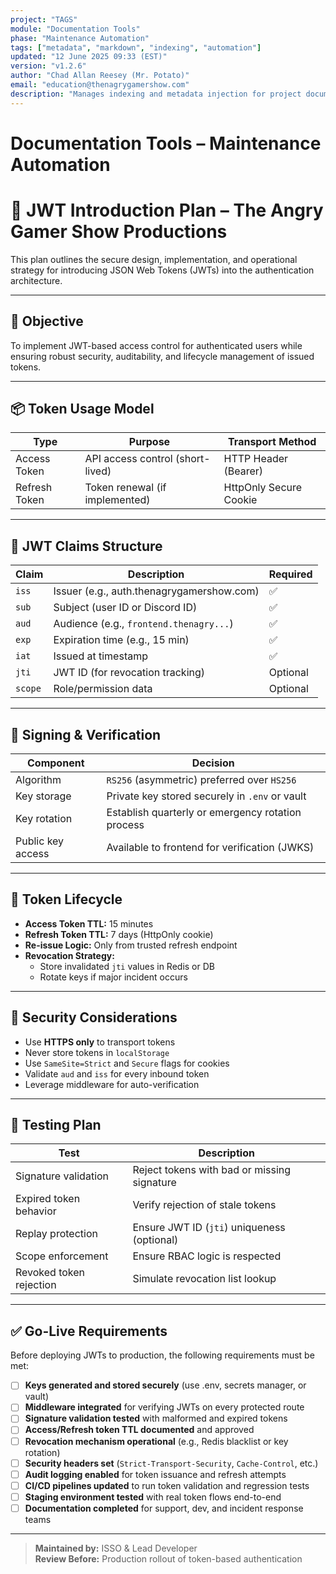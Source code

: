 ```yaml
---
project: "TAGS"
module: "Documentation Tools"
phase: "Maintenance Automation"
tags: ["metadata", "markdown", "indexing", "automation"]
updated: "12 June 2025 09:33 (EST)"
version: "v1.2.6"
author: "Chad Allan Reesey (Mr. Potato)"
email: "education@thenagrygamershow.com"
description: "Manages indexing and metadata injection for project documentation."
---
```


# Documentation Tools – Maintenance Automation

# 🔑 JWT Introduction Plan – The Angry Gamer Show Productions

This plan outlines the secure design, implementation, and operational strategy for introducing JSON Web Tokens (JWTs) into the authentication architecture.

---

## 🧭 Objective
To implement JWT-based access control for authenticated users while ensuring robust security, auditability, and lifecycle management of issued tokens.

---

## 📦 Token Usage Model
| Type            | Purpose                          | Transport Method         |
|-----------------|----------------------------------|--------------------------|
| Access Token    | API access control (short-lived) | HTTP Header (Bearer)     |
| Refresh Token   | Token renewal (if implemented)   | HttpOnly Secure Cookie   |

---

## 🔐 JWT Claims Structure
| Claim   | Description                              | Required |
|---------|------------------------------------------|----------|
| `iss`   | Issuer (e.g., auth.thenagrygamershow.com) | ✅        |
| `sub`   | Subject (user ID or Discord ID)          | ✅        |
| `aud`   | Audience (e.g., `frontend.thenagry...`)   | ✅        |
| `exp`   | Expiration time (e.g., 15 min)           | ✅        |
| `iat`   | Issued at timestamp                      | ✅        |
| `jti`   | JWT ID (for revocation tracking)         | Optional |
| `scope` | Role/permission data                     | Optional |

---

## 📜 Signing & Verification
| Component         | Decision                                           |
|------------------|----------------------------------------------------|
| Algorithm         | `RS256` (asymmetric) preferred over `HS256`       |
| Key storage       | Private key stored securely in `.env` or vault    |
| Key rotation      | Establish quarterly or emergency rotation process |
| Public key access | Available to frontend for verification (JWKS)     |

---

## 🔁 Token Lifecycle
- **Access Token TTL:** 15 minutes
- **Refresh Token TTL:** 7 days (HttpOnly cookie)
- **Re-issue Logic:** Only from trusted refresh endpoint
- **Revocation Strategy:**
  - Store invalidated `jti` values in Redis or DB
  - Rotate keys if major incident occurs

---

## 🚨 Security Considerations
- Use **HTTPS only** to transport tokens
- Never store tokens in `localStorage`
- Use `SameSite=Strict` and `Secure` flags for cookies
- Validate `aud` and `iss` for every inbound token
- Leverage middleware for auto-verification

---

## 🧪 Testing Plan
| Test                          | Description                                  |
|-------------------------------|----------------------------------------------|
| Signature validation          | Reject tokens with bad or missing signature  |
| Expired token behavior        | Verify rejection of stale tokens             |
| Replay protection             | Ensure JWT ID (`jti`) uniqueness (optional)  |
| Scope enforcement             | Ensure RBAC logic is respected               |
| Revoked token rejection       | Simulate revocation list lookup              |

---

## ✅ Go-Live Requirements
Before deploying JWTs to production, the following requirements must be met:

- [ ] **Keys generated and stored securely** (use .env, secrets manager, or vault)
- [ ] **Middleware integrated** for verifying JWTs on every protected route
- [ ] **Signature validation tested** with malformed and expired tokens
- [ ] **Access/Refresh token TTL documented** and approved
- [ ] **Revocation mechanism operational** (e.g., Redis blacklist or key rotation)
- [ ] **Security headers set** (`Strict-Transport-Security`, `Cache-Control`, etc.)
- [ ] **Audit logging enabled** for token issuance and refresh attempts
- [ ] **CI/CD pipelines updated** to run token validation and regression tests
- [ ] **Staging environment tested** with real token flows end-to-end
- [ ] **Documentation completed** for support, dev, and incident response teams

---

> **Maintained by:** ISSO & Lead Developer  
> **Review Before:** Production rollout of token-based authentication

